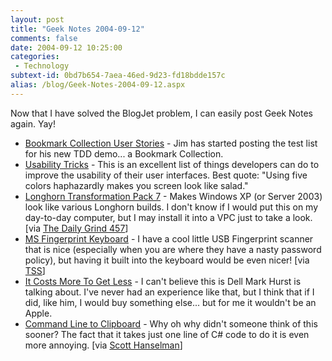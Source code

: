 ```yaml
---
layout: post
title: "Geek Notes 2004-09-12"
comments: false
date: 2004-09-12 10:25:00
categories:
 - Technology
subtext-id: 0bd7b654-7aea-46ed-9d23-fd18bdde157c
alias: /blog/Geek-Notes-2004-09-12.aspx
---
```



Now that I have solved the BlogJet problem, I can easily post Geek Notes again. Yay!

  * [Bookmark Collection User Stories](http://weblogs.asp.net/jamesnewkirk/archive/2004/09/07/226553.aspx) - Jim has started posting the test list for his new TDD demo... a Bookmark Collection.
  * [Usability Tricks](http://www.testing.com/cgi-bin/blog/2004/09/07#usability-tricks) - This is an excellent list of things developers can do to improve the usability of their user interfaces. Best quote: "Using five colors haphazardly makes you screen look like salad."
  * [Longhorn Transformation Pack 7](http://www.tcmagazine.info/modules.php?name=News&file=article&sid=7077) - Makes Windows XP (or Server 2003) look like various Longhorn builds. I don't know if I would put this on my day-to-day computer, but I may install it into a VPC just to take a look. [via [The Daily Grind 457](http://www.larkware.com/Articles/TheDailyGrind457.html)]
  * [MS Fingerprint Keyboard](http://news.com.com/Microsoft+under+your+thumb/2100-1041_3-5349583.html?part=rss&tag=5349583&subj=news.1041.20) - I have a cool little USB Fingerprint scanner that is nice (especially when you are where they have a nasty password policy), but having it built into the keyboard would be even nicer! [via [TSS](http://www.theserverside.net/news/thread.tss?thread_id=28585)]
  * [It Costs More To Get Less](http://broken.typepad.com/b/2004/09/dell_ordering.html) - I can't believe this is Dell Mark Hurst is talking about. I've never had an experience like that, but I think that if I did, like him, I would buy something else... but for me it wouldn't be an Apple.
  * [Command Line to Clipboard](http://neocranium.com/jasonw/archive/2004/09/09/208.aspx) - Why oh why didn't someone think of this sooner? The fact that it takes just one line of C# code to do it is even more annoying. [via [Scott Hanselman](http://www.hanselman.com/blog/PermaLink.aspx?guid=66adaf24-d632-4885-9546-ee95e7b4729d)]
